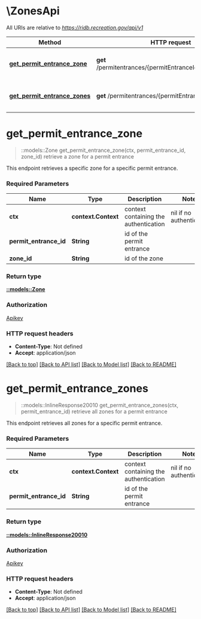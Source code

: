 # \ZonesApi

All URIs are relative to *https://ridb.recreation.gov/api/v1*

Method | HTTP request | Description
------------- | ------------- | -------------
[**get_permit_entrance_zone**](ZonesApi.md#get_permit_entrance_zone) | **get** /permitentrances/{permitEntranceId}/zones/{zoneId} | retrieve a zone for a permit entrance
[**get_permit_entrance_zones**](ZonesApi.md#get_permit_entrance_zones) | **get** /permitentrances/{permitEntranceId}/zones | retrieve all zones for a permit entrance


# **get_permit_entrance_zone**
> ::models::Zone get_permit_entrance_zone(ctx, permit_entrance_id, zone_id)
retrieve a zone for a permit entrance

This endpoint retrieves a specific zone for a specific permit entrance.

### Required Parameters

Name | Type | Description  | Notes
------------- | ------------- | ------------- | -------------
 **ctx** | **context.Context** | context containing the authentication | nil if no authentication
  **permit_entrance_id** | **String**| id of the permit entrance | 
  **zone_id** | **String**| id of the zone | 

### Return type

[**::models::Zone**](Zone.md)

### Authorization

[Apikey](../README.md#Apikey)

### HTTP request headers

 - **Content-Type**: Not defined
 - **Accept**: application/json

[[Back to top]](#) [[Back to API list]](../README.md#documentation-for-api-endpoints) [[Back to Model list]](../README.md#documentation-for-models) [[Back to README]](../README.md)

# **get_permit_entrance_zones**
> ::models::InlineResponse20010 get_permit_entrance_zones(ctx, permit_entrance_id)
retrieve all zones for a permit entrance

This endpoint retrieves all zones for a specific permit entrance.

### Required Parameters

Name | Type | Description  | Notes
------------- | ------------- | ------------- | -------------
 **ctx** | **context.Context** | context containing the authentication | nil if no authentication
  **permit_entrance_id** | **String**| id of the permit entrance | 

### Return type

[**::models::InlineResponse20010**](inline_response_200_10.md)

### Authorization

[Apikey](../README.md#Apikey)

### HTTP request headers

 - **Content-Type**: Not defined
 - **Accept**: application/json

[[Back to top]](#) [[Back to API list]](../README.md#documentation-for-api-endpoints) [[Back to Model list]](../README.md#documentation-for-models) [[Back to README]](../README.md)

